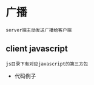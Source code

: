 # 广播
    server端主动发送广播给客户端
  
## client javascript
    js目录下有对应javascript的第三方包
    
- 代码例子


    <script type="text/javascript" src="/socket.io/socket.io.js"></script>
    <script>
        var socket = io.connect('http://localhost:3000?userId=xxx');
        socket.on("countMsg",function (data) {
            console.log(data)
        });
    
        var sendSocket = io.connect('http://localhost:3000');
        function sendDCN() {
            var data = {};
            data.userName = "xxx";
            data.eventName = "countMsg";
            data.text = 99;
            sendSocket.emit("broadcastInfo",data);
        }
    </script>
    
